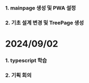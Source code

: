### 1. mainpage 생성 및 PWA 설정
### 2. 기초 설계 변경 및 TreePage 생성

# 2024/09/02
### 1. typescript 학습
### 2. 기획 회의
